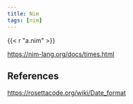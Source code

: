 ```yaml
---
title: Nim
tags: [nim]
---
```


{{< r "a.nim" >}}

<https://nim-lang.org/docs/times.html>

## References

<https://rosettacode.org/wiki/Date_format>
